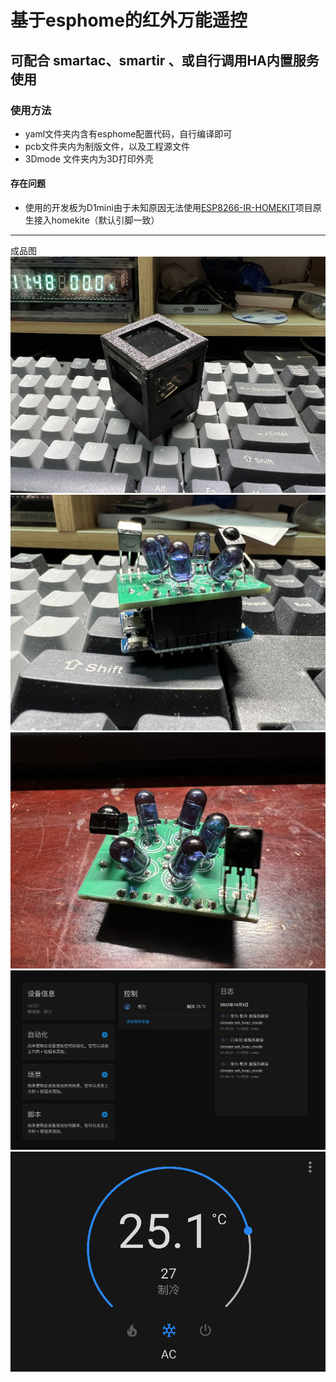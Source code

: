 # 基于esphome的红外万能遥控
## 可配合 smartac、smartir 、或自行调用HA内置服务使用
### 使用方法
- yaml文件夹内含有esphome配置代码，自行编译即可
- pcb文件夹内为制版文件，以及工程源文件
- 3Dmode 文件夹内为3D打印外壳
#### 存在问题
- 使用的开发板为D1mini由于未知原因无法使用[ESP8266-IR-HOMEKIT](https://github.com/Mixiaoxiao/ESP8266-IR-HOMEKIT)项目原生接入homekite（默认引脚一致）
---
成品图  
![](https://github.com/mikeTOliu/esphome_IR/raw/main/png/WechatIMG1.jpeg)
![](https://github.com/mikeTOliu/esphome_IR/raw/main/png/WechatIMG2.jpeg)
![](https://github.com/mikeTOliu/esphome_IR/raw/main/png/WechatIMG3.jpeg)
![](https://github.com/mikeTOliu/esphome_IR/raw/main/png/iShot_2022-10-03_22.46.48.png)
![](https://github.com/mikeTOliu/esphome_IR/raw/main/png/iShot_2022-10-03_22.47.53.png)